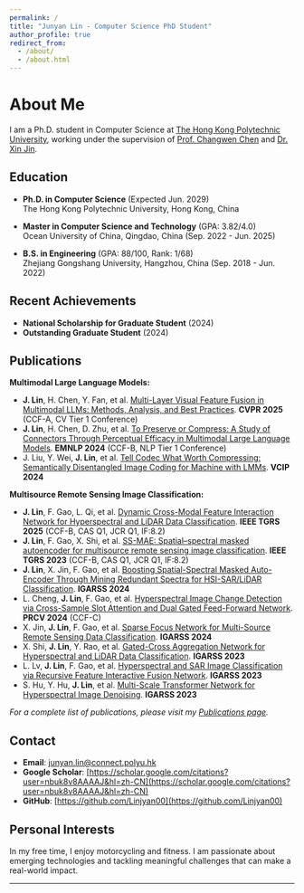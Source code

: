 ```yaml
---
permalink: /
title: "Junyan Lin - Computer Science PhD Student"
author_profile: true
redirect_from: 
  - /about/
  - /about.html
---
```


# About Me

I am a Ph.D. student in Computer Science at [The Hong Kong Polytechnic University](https://www.polyu.edu.hk/), working under the supervision of [Prof. Changwen Chen](https://scholar.google.com/citations?user=w2HXPUUAAAAJ) and [Dr. Xin Jin](https://scholar.google.com/citations?user=byaSC-kAAAAJ&hl=zh-CN). 
<!-- 
## Research Interests

My research focuses on two main areas:

- **Multimodal Large Language Models**: Exploring how to effectively integrate visual and textual information in large language models, with particular emphasis on multi-layer visual feature fusion and connector architectures.

- **Multisource Remote Sensing Image Classification**: Developing advanced deep learning methods for processing and analyzing multi-source remote sensing data, including hyperspectral, SAR, and LiDAR imagery. -->

## Education

- **Ph.D. in Computer Science** (Expected Jun. 2029)  
  The Hong Kong Polytechnic University, Hong Kong, China

- **Master in Computer Science and Technology** (GPA: 3.82/4.0)  
  Ocean University of China, Qingdao, China (Sep. 2022 - Jun. 2025)

- **B.S. in Engineering** (GPA: 88/100, Rank: 1/68)  
  Zhejiang Gongshang University, Hangzhou, China (Sep. 2018 - Jun. 2022)

## Recent Achievements

- **National Scholarship for Graduate Student** (2024)
- **Outstanding Graduate Student** (2024)


## Publications



**Multimodal Large Language Models:**
- **J. Lin**, H. Chen, Y. Fan, et al. [Multi-Layer Visual Feature Fusion in Multimodal LLMs: Methods, Analysis, and Best Practices](https://arxiv.org/pdf/2503.06063). **CVPR 2025** (CCF-A, CV Tier 1 Conference)
- **J. Lin**, H. Chen, D. Zhu, et al. [To Preserve or Compress: A Study of Connectors Through Perceptual Efficacy in Multimodal Large Language Models](https://aclanthology.org/2024.emnlp-main.325/). **EMNLP 2024** (CCF-B, NLP Tier 1 Conference)
- J. Liu, Y. Wei, **J. Lin**, et al. [Tell Codec What Worth Compressing: Semantically Disentangled Image Coding for Machine with LMMs](https://ieeexplore.ieee.org/abstract/document/10849922/). **VCIP 2024**

**Multisource Remote Sensing Image Classification:**
- **J. Lin**, F. Gao, L. Qi, et al. [Dynamic Cross-Modal Feature Interaction Network for Hyperspectral and LiDAR Data Classification](https://ieeexplore.ieee.org/abstract/document/10924653). **IEEE TGRS 2025** (CCF-B, CAS Q1, JCR Q1, IF:8.2)
- **J. Lin**, F. Gao, X. Shi, et al. [SS-MAE: Spatial–spectral masked autoencoder for multisource remote sensing image classification](https://ieeexplore.ieee.org/abstract/document/10314566/). **IEEE TGRS 2023** (CCF-B, CAS Q1, JCR Q1, IF:8.2)
- **J. Lin**, X. Jin, F. Gao, et al. [Boosting Spatial-Spectral Masked Auto-Encoder Through Mining Redundant Spectra for HSI-SAR/LiDAR Classification](https://ieeexplore.ieee.org/abstract/document/10642405/). **IGARSS 2024**
- L. Cheng, **J. Lin**, F. Gao, et al. [Hyperspectral Image Change Detection via Cross-Sample Slot Attention and Dual Gated Feed-Forward Network](https://link.springer.com/chapter/10.1007/978-981-97-8493-6_32). **PRCV 2024** (CCF-C)
- X. Jin, **J. Lin**, F. Gao, et al. [Sparse Focus Network for Multi-Source Remote Sensing Data Classification](https://ieeexplore.ieee.org/abstract/document/10641700). **IGARSS 2024**
- X. Shi, **J. Lin**, Y. Rao, et al. [Gated-Cross Aggregation Network for Hyperspectral and LiDAR Data Classification](https://ieeexplore.ieee.org/abstract/document/10282184/). **IGARSS 2023**
- L. Lv, **J. Lin**, F. Gao, et al. [Hyperspectral and SAR Image Classification via Recursive Feature Interactive Fusion Network](https://ieeexplore.ieee.org/abstract/document/10282312). **IGARSS 2023**
- S. Hu, Y. Hu, **J. Lin**, et al. [Multi-Scale Transformer Network for Hyperspectral Image Denoising](https://ieeexplore.ieee.org/abstract/document/10282467). **IGARSS 2023**

*For a complete list of publications, please visit my [Publications page](/publications/).*

## Contact

- **Email**: junyan.lin@connect.polyu.hk
- **Google Scholar**: [https://scholar.google.com/citations?user=nbuk8v8AAAAJ&hl=zh-CN](https://scholar.google.com/citations?user=nbuk8v8AAAAJ&hl=zh-CN)
- **GitHub**: [https://github.com/Linjyan00](https://github.com/Linjyan00)

## Personal Interests

In my free time, I enjoy motorcycling and fitness. I am passionate about emerging technologies and tackling meaningful challenges that can make a real-world impact.

---
<!-- 
*This website is built using the [Academic Pages template](https://github.com/academicpages/academicpages.github.io) and hosted on GitHub Pages.* -->